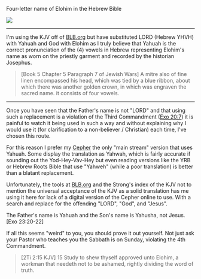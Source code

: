 Four-letter name of Elohim in the Hebrew Bible

![](https://i.postimg.cc/SKy5s229/yhvh.png)

---

I'm using the KJV off of [BLB.org](https://blb.org) but have substituted LORD (Hebrew YHVH) with Yahuah and God with Elohim as I truly believe that Yahuah is the correct pronunciation of the (4) vowels in Hebrew representing Elohim's name as worn on the priestly garment and recorded by the historian Josephus.

>[Book 5 Chapter 5 Paragraph 7 of Jewish Wars] A mitre also of fine linen encompassed his head, which was tied by a blue ribbon, about which there was another golden crown, in which was engraven the sacred name.  it consists of four vowels.

---

Once you have seen that the Father's name is not "LORD" and that using such a replacement is a violation of the Third Commandment ([Exo 20:7](https://www.blueletterbible.org/kjv/exo/20/7/s_70007)) it is painful to watch it being used in such a way and without explaining why I would use it (for clarification to a non-believer / Christian) each time, I've chosen this route.

For this reason I prefer my [Cepher](http:cepher.net) the only "main stream" version that uses Yahuah.  Some display the translation as Yahwah, which is fairly accurate if sounding out the Yod-Hey-Vav-Hey but even reading versions like the YRB or Hebrew Roots Bible that use "Yahweh" (while a poor translation) is better than a blatant replacement.

Unfortunately, the tools at [BLB.org](https://blb.org) and the Strong's index of the KJV not to mention the universal acceptance of the KJV as a solid translation has me using it here for lack of a digital version of the Cepher online to use.  With a search and replace for the offending "LORD", "God", and "Jesus".  

The Father's name is Yahuah and the Son's name is Yahusha, not Jesus. [Exo 23:20-22]

If all this seems "weird" to you, you should prove it out yourself.  Not just ask your Pastor who teaches you the Sabbath is on Sunday, violating the 4th Commandment.

>[2Ti 2:15 KJV] 15 Study to shew thyself approved unto Elohim, a workman that needeth not to be ashamed, rightly dividing the word of truth.